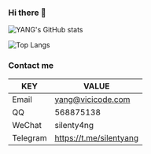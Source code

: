 ### Hi there 👋

![YANG's GitHub stats](https://github-readme-stats.vercel.app/api?username=silenty4ng)

![Top Langs](https://github-readme-stats.vercel.app/api/top-langs/?username=silenty4ng&langs_count=20&card_width=450&layout=compact)

### Contact me
| KEY           | VALUE                    |
| ------------- | ------------------------ |
| Email         | yang@vicicode.com        |
| QQ            | 568875138                |
| WeChat        | silenty4ng               |
| Telegram      | https://t.me/silentyang  |
